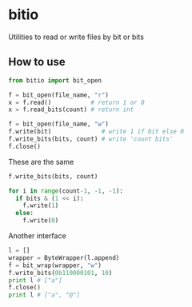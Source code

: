# bitio

Utilities to read or write files by bit or bits

## How to use

```py
from bitio import bit_open

f = bit_open(file_name, "r")
x = f.read()           # return 1 or 0
x = f.read_bits(count) # return int

f = bit_open(file_name, "w")
f.write(bit)              # write 1 if bit else 0
f.write_bits(bits, count) # write 'count bits'
f.close()
```

These are the same

```py
f.write_bits(bits, count)

for i in range(count-1, -1, -1):
  if bits & (1 << i):
    f.write(1)
  else:
    f.write(0)
```

Another interface

```py
l = []
wrapper = ByteWrapper(l.append)
f = bit_wrap(wrapper, "w")
f.write_bits(0b110000101, 10)
print l # ["a"]
f.close()
print l # ["a", "@"]
```
